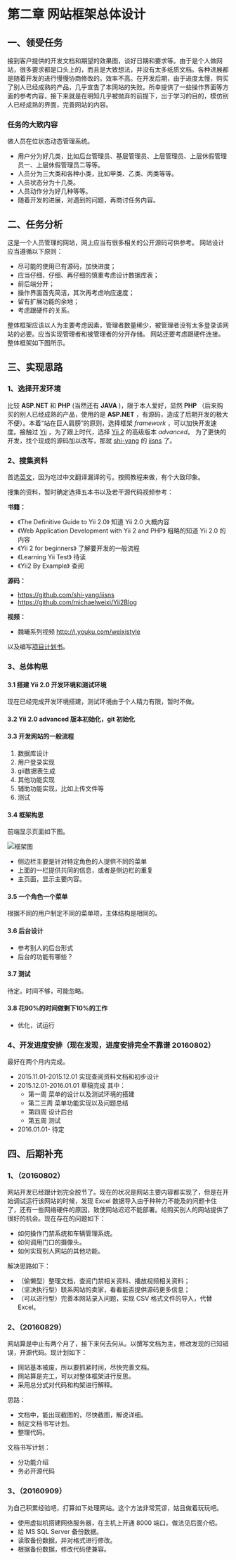 # 第二章 网站框架总体设计

## 一、领受任务

接到客户提供的开发文档和期望的效果图，谈好日期和要求等。由于是个人做网站，很多要求都是口头上的，而且是大致想法，并没有太多纸质文档。各种进展都是随着开发的进行慢慢协商修改的。效率不高。在开发后期，由于进度太慢，购买了别人已经成熟的产品，几乎宣告了本网站的失败。所幸提供了一些操作界面等方面的参考内容，接下来就是在明知几乎被抛弃的前提下，出于学习的目的，模仿别人已经成熟的界面，完善网站的内容。

### **任务的大致内容**

做人员在位状态动态管理系统。

+ 用户分为好几类，比如后台管理员、基层管理员、上层管理员、上层休假管理员一、上层休假管理员二等等。
+ 人员分为三大类和各种小类，比如甲类、乙类、丙类等等。
+ 人员状态分为十几类。
+ 人员动作分为好几种等等。
+ 随着开发的进展，对遇到的问题，再商讨任务内容。

## 二、任务分析

这是一个人员管理的网站，网上应当有很多相关的公开源码可供参考。
网站设计应当遵循以下原则：
+ 尽可能的使用已有源码，加快进度；
+ 应当仔细、仔细、再仔细的慎重考虑设计数据库表；
+ 前后端分开；
+ 操作界面首先简洁，其次再考虑响应速度；
+ 留有扩展功能的余地；
+ 考虑跟硬件的关系。

整体框架应该以人为主要考虑因素，管理者数量稀少，被管理者没有太多登录该网站的必要。应当实现管理者和被管理者的分开存储。
网站还要考虑跟硬件连接。整体框架如下图所示。



## 三、实现思路

### 1、选择开发环境

比较 **ASP.NET** 和 **PHP** (当然还有 **JAVA** )，限于本人爱好，显然 **PHP** （后来购买的别人已经成熟的产品，使用的是 **ASP.NET** ，有源码，造成了后期开发的极大不便）。本着“站在巨人肩膀”的原则，选择框架 *framework* ，可以加快开发速度。接触过 [Yii](https://github.com/yiisoft/yii) ，为了跟上时代，选择 [Yii 2](https://github.com/yiisoft/yii2) 的高级版本 *advanced*。
为了更快的开发，找个现成的源码加以改写，那就 [shi-yang](https://github.com/shi-yang) 的 [iisns](https://github.com/shi-yang/iisns/) 了。

### 2、搜集资料

首选[英文](http://www.yiiframework.com/doc-2.0/guide-index.html)，因为吃过中文翻译漏译的亏。按照教程来做，有个大致印象。

搜集的资料，暂时确定选择五本书以及若干源代码视频参考：

**书籍：**
+ 《The Definitive Guide to Yii 2.0》
知道 Yii 2.0 大概内容
+ 《Web Application Development with Yii 2 and PHP》
粗略的知道 Yii 2.0 的内容
+ 《Yii 2 for beginners》
了解要开发的一般流程
+ 《Learning Yii Test》
待读
+ 《Yii2 By Example》
查阅

**源码：**
+ https://github.com/shi-yang/iisns
+ https://github.com/michaelweixi/Yii2Blog

**视频：**
+ 魏曦系列视频 http://i.youku.com/weixistyle

以及编写[项目计划书](./appendix-c.md)。


### 3、总体构思

#### 3.1 搭建 Yii 2.0 开发环境和测试环境

现在已经完成开发环境搭建，测试环境由于个人精力有限，暂时不做。

#### 3.2 Yii 2.0 advanced 版本初始化，git 初始化

#### 3.3 开发网站的一般流程

1. 数据库设计
2. 用户登录实现
3. gii数据表生成
4. 其他功能实现
5. 辅助功能实现，比如上传文件等
6. 测试

#### 3.4 框架构思

前端显示页面如下图。

![框架图](../images/ch13-frontend.png)

+ 侧边栏主要是针对特定角色的人提供不同的菜单
+ 上面的一栏提供共同的信息，或者是侧边栏的重复
+ 主页面，显示主要内容。

#### 3.5 一个角色一个菜单

根据不同的用户制定不同的菜单项，主体结构是相同的。

#### 3.6 后台设计

+ 参考别人的后台形式
+ 后台的功能有哪些？

#### 3.7 测试

待定。时间不够，可能忽略。

#### 3.8 花90%的时间做剩下10%的工作

+ 优化，试运行

### 4、开发进度安排（现在发现，进度安排完全不靠谱 20160802）

最好在两个月内完成。

* 2015.11.01-2015.12.01 实现查阅资料文档和初步设计
* 2015.12.01-2016.01.01 草稿完成
其中：
  + 第一周 菜单的设计以及测试环境的搭建
  + 第二三周 菜单功能实现以及问题总结
  + 第四周 设计后台
  + 第五周 测试
* 2016.01.01- 待定

## 四、后期补充

### 1、（20160802）

网站开发已经跟计划完全脱节了。现在的状况是网站主要内容都实现了，但是在开始调试运行该网站的时候，发现 Excel 数据导入由于种种力不能及的问题卡住了，还有一些网络硬件的原因，致使网站迟迟不能部署。给购买别人的网站提供了很好的机会。现在存在的问题如下：
+ 如何操作门禁系统和车辆管理系统。
+ 如何调用门口的摄像头。
+ 如何实现别人网站的其他功能。

解决思路如下：
+ （偷懒型）整理文档，查阅门禁相关资料、播放视频相关资料；
+ （坚决执行型）联系网站的卖家，看看能否提供源码更多信息；
+ （可以进行型）完善本网站录入问题，实现 CSV 格式文件的导入，代替 Excel。

### 2、（20160829）

网站算是中止有两个月了，接下来何去何从。以撰写文档为主，修改发现的已知错误，开源代码。现计划如下：
+ 网站基本被废，所以要抓紧时间，尽快完善文档。
+ 网站算是完工，可以对整体框架进行反思。
+ 采用总分式对代码和构架进行解释。

思路：
+ 文档中，能出现截图的，尽快截图，解说详细。
+ 制定文档书写计划。
+ 整理代码。

文档书写计划：
+ 分功能介绍
+ 务必开源代码

### 3、（20160909）

为自己积累经验吧，打算如下处理网站。这个方法非常荒谬，姑且做着玩玩吧。
+ 使用虚拟机搭建网络服务器，在主机上开通 8000 端口。做法见后面介绍。
+ 给 MS SQL Server 备份数据。
+ 读取备份数据，并对格式进行修改。
+ 根据备份数据，修改代码使兼容。